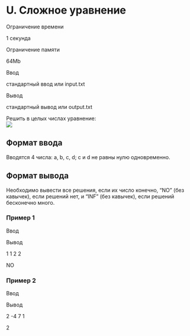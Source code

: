 U. Сложное уравнение
====================

Ограничение времени

1 секунда

Ограничение памяти

64Mb

Ввод

стандартный ввод или input.txt

Вывод

стандартный вывод или output.txt

Решить в целых числах уравнение:  
![](/testsys/tex/render/XGZyYWN7YXggKyBifXtjeCArIGR9ID0gMA==.png)

Формат ввода
------------

Вводятся 4 числа: a, b, c, d; c и d не равны нулю одновременно.

Формат вывода
-------------

Необходимо вывести все решения, если их число конечно, “NO” (без кавычек), если решений нет, и “INF” (без кавычек), если решений бесконечно много.

### Пример 1

Ввод

Вывод

1
1
2
2

NO

### Пример 2

Ввод

Вывод

2
-4
7
1

2